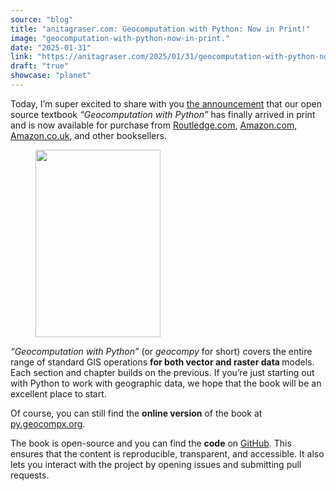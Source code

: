 ```yaml
---
source: "blog"
title: "anitagraser.com: Geocomputation with Python: Now in Print!"
image: "geocomputation-with-python-now-in-print."
date: "2025-01-31"
link: "https://anitagraser.com/2025/01/31/geocomputation-with-python-now-in-print/"
draft: "true"
showcase: "planet"
---
```


<p>Today, I&#8217;m super excited to share with you <a href="https://geocompx.org/post/2025/geocompy-bp2/">the announcement</a> that our open source textbook <em>&#8220;Geocomputation with Python&#8221; </em>has finally arrived in print and is now available for purchase from <a href="https://www.routledge.com/9781032460659">Routledge.com</a>, <a href="https://www.amazon.com/Geocomputation-Python-Chapman-Hall-CRC/dp/1032460652/">Amazon.com</a>, <a href="https://www.amazon.co.uk/Geocomputation-Python-Chapman-Hall-CRC/dp/1032460652/">Amazon.co.uk</a>, and other booksellers.</p>


<div class="wp-block-image">
<figure class="aligncenter size-medium"><a href="https://www.routledge.com/9781032460659"><img alt="" class="wp-image-9379" height="300" src="https://anitagraser.com/wp-content/uploads/2025/01/book_cover_py.png?w=200" width="200" /></a></figure></div>


<p><em>&#8220;Geocomputation with Python&#8221;</em> (or <em>geocompy</em> for short) covers the entire range of standard GIS operations <strong>for both vector and raster data </strong>models. Each section and chapter builds on the previous. If you’re just starting out with Python to work with geographic data, we hope that the book will be an excellent place to start.</p>



<p>Of course, you can still find the <strong>online version</strong> of the book at <a href="https://py.geocompx.org/">py.geocompx.org</a>. </p>



<p>The book is open-source and you can find the <strong>code</strong> on <a href="https://github.com/geocompx/geocompy">GitHub</a>. This ensures that the content is reproducible, transparent, and accessible. It also lets you interact with the project by opening issues and submitting pull requests.</p>



<p></p>

